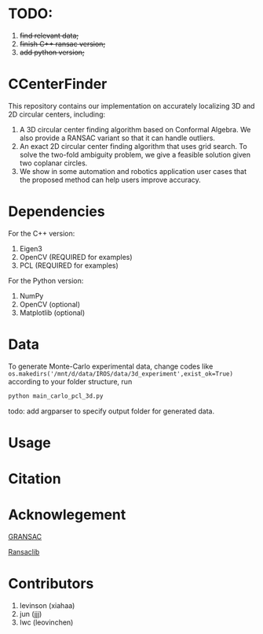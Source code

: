 # TODO:
1. ~~find relevant data;~~
2. ~~finish C++ ransac version;~~
3. ~~add python version;~~

# CCenterFinder
This repository contains our implementation on accurately localizing 3D and 2D circular centers, including:

1. A 3D circular center finding algorithm based on Conformal Algebra. We also provide a RANSAC variant so that it can handle  outliers.
2. An exact 2D circular center finding algorithm that uses grid search. To solve the two-fold ambiguity problem, we give a feasible solution given two coplanar circles.
3. We show in some automation and robotics application user cases that the proposed method can help users improve accuracy.

# Dependencies
For the C++ version:
1. Eigen3
2. OpenCV (REQUIRED for examples)
3. PCL (REQUIRED for examples)

For the Python version:
1. NumPy
2. OpenCV (optional)
3. Matplotlib (optional)

# Data
To generate Monte-Carlo experimental data, change codes like `os.makedirs('/mnt/d/data/IROS/data/3d_experiment',exist_ok=True)` according to your folder structure, run
```bash
python main_carlo_pcl_3d.py 
```
todo: add argparser to specify output folder for generated data.


# Usage

# Citation

# Acknowlegement 

[GRANSAC](https://github.com/drsrinathsridhar/GRANSAC/tree/master)

[Ransaclib](https://github.com/tsattler/RansacLib/tree/master)

# Contributors
1. levinson (xiahaa)
2. jun (jjj)
3. lwc (leovinchen)
